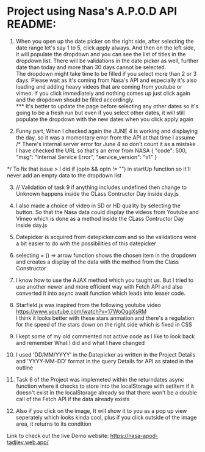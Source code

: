 # Project using Nasa's A.P.O.D API README:

1) When you open up the date picker on the right side, after selecting the date range let's say 1 to 5, click apply always. And then on the left
side, it will populate the dropdown and you can see the list of titles in the dropdown list. There will be validations in the
date picker as well, further date than today and more than 30 days cannot be selected.  
The dropdown might take time to be filled if you select more than 2 or 3 days. Please wait as it's coming from Nasa's API and especially it's also loading and adding heavy videos that are coming from youtube or vimeo. If you click immediately and nothing comes up just click again and the dropdown should be filled accordingly.  
*** It's better to update the page before selecting any other dates so it's going to be a fresh run but even if you select other dates, it will
still populate the dropdown with the new dates when you click apply again

2) Funny part, When I checked again the JUNE 4 is working and displaying the day, so it was a momentary error from the API at that time I assume
/*
 There's internal server error for June 4 so don't count it as a mistake . I have checked the URL so that's an error from NASA
 {
"code": 500,
"msg": "Internal Service Error",
"service_version": "v1"
}

 */
 To fix that issue > I did  if (optn && optn != "") in startUp function so it'll never add an empty data to the dropdown list    

3) // Validation of task 9 if anything includes undefined then change to Unknown happens inside the CLass Contructor Day inside day.js  

4) I also made a choice of video in SD or HD quality by selecting the button. So that the Nasa data could display the videos from Youtube and Vimeo
which is done as a method inside the CLass Contructor Day inside day.js  

5) Datepicker is acquired from datepicker.com and so the validations were a bit easier to do with the possibilities of this datepicker

6) selecting = () => arrow function shows the chosen item in the dropdown and creates a display of the data with the method from the Class Constructor

7) I know how to use the AJAX method which you taught us. But I tried to use another newer and more efficient way with Fetch API and 
also converted it into async await function which leads into lesser code.  

8) Starfield.js was inspired from the following youtube video https://www.youtube.com/watch?v=17WoOqgXsRM  
I think it looks better with these stars anmation and there's a regulation for the speed of the stars down on the right side which is fixed in CSS

9) I kept some of my old commented not active code as I like to look back and remember What I did and what I have changed

10) I used 'DD/MM/YYYY' in the Datepicker as written in the Project Details and 'YYYY-MM-DD' format in the query Details for API as stated in the outline  

11) Task 6 of the Project was implemeted within the returndates async function where it checks to store into the localStorage with setItem if it doesn't
exist in the localStorage already so that there won't be a double call of the Fetch API if the data already exists  

12) Also if you click on the image, It will show it to you as a pop up view seperately which looks kinda cool, plus if you click outside of the image
area, it returns to its condition

Link to check out the live Demo website: https://nasa-apod-tadjiev.web.app/
